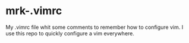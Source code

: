 mrk-.vimrc
==========

My .vimrc file whit some comments to remember how to configure vim. I use this repo to quickly configure a vim everywhere.
